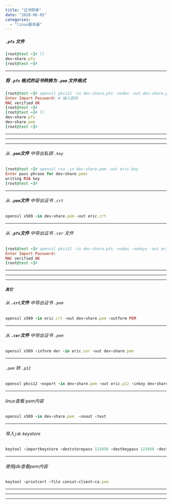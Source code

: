 ```yaml
---
title: "证书转换"
date: "2020-06-05"
categories: 
  - "linux服务器"
---
```


##### **`.pfx`** 文件

```ruby
[root@test ~]# ll
dev-share.pfx
[root@test ~]#
```

* * *

##### 将 **`.pfx`** 格式的证书转换为 **`.pem`** 文件格式

```ruby
[root@test ~]# openssl pkcs12 -in dev-share.pfx -nodes -out dev-share.pem
Enter Import Password: # 输入密码
MAC verified OK
[root@test ~]#
[root@test ~]# ll
dev-share.pfx
dev-share.pem
[root@test ~]#
```

* * *

* * *

* * *

###### 从 **`.pem`文件** 中导出私钥 `.key`

```ruby
[root@test ~]# openssl rsa -in dev-share.pem -out eric.key
Enter pass phrase for dev-share.pem:
writing RSA key
[root@test ~]#
```

* * *

###### 从 **`.pem`文件** 中导出证书 `.crt`

```ruby
openssl x509 -in dev-share.pem -out eric.crt
```

* * *

###### 从 **`.pfx`文件** 中导出证书 `.cer` 文件

```ruby
[root@test ~]# openssl pkcs12 -in dev-share.pfx -nodes -nokeys -out eric.cer
Enter Import Password:
MAC verified OK
[root@test ~]#
```

* * *

* * *

* * *

##### **`其它`**

###### 从 **`.crt`文件** 中导出证书 `.pem`

```ruby
openssl x509 -in eric.crt -out dev-share.pem -outform PEM
```

* * *

###### 从 **`.cer`文件** 中导出证书 `.pem`

```ruby
openssl x509 -inform der -in eric.cer -out dev-share.pem
```

* * *

###### `.pem` 转 `.p12`

```ruby
openssl pkcs12 -export -in dev-share.pem -out eric.p12 -inkey dev-share-key.pem
```

* * *

###### linux查看 pem内容

```ruby
openssl x509 -in dev-share.pem  -noout -text
```

* * *

###### 导入`jdk` keystore

```ruby
keytool -importkeystore -deststorepass 123456 -destkeypass 123456 -destkeystore sh.keystore -srckeystore eric.p12 -srcstoretype PKCS12
```

* * *

###### 使用jdk查看pem内容

```ruby
keytool -printcert -file consul-client-ca.pem
```

* * *

* * *

* * *
